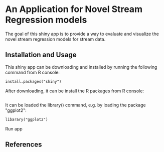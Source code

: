 # An Application for Novel Stream Regression models 
The goal of this shiny app is to provide a way to evaluate and visualize the novel stream regression models for stream data.

Installation and Usage
--
This shiny app can be downloading and installed by running the following command from R console:
```
install.packages("shiny")
```
After downloading, it can be install the R packages from R console:
```

```
It can be loaded the library() command, e.g. by loading the package "ggplot2":
```
libarary("ggplot2")
```
Run app

References
--
